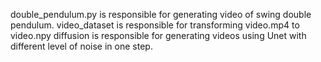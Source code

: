 double_pendulum.py is responsible for generating video of swing double pendulum.
video_dataset is responsible for transforming video.mp4 to video.npy
diffusion is responsible for generating videos using Unet with different level of noise in one step.
